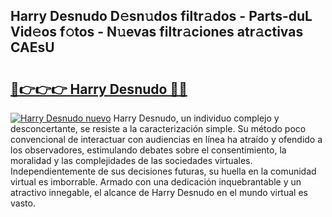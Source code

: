 ## Harry Desnudo D𝚎sn𝚞dos filtr𝚊dos - Parts-duL Vid𝚎os f𝚘tos - N𝚞evas filtr𝚊ciones atr𝚊ctivas CAEsU

# <h2><a href="http://mb8yxj.tromn.icu/?c=Harry+Desnudo">🔗👉👉👉 Harry Desnudo 🔗🔗</a></h2>

[![Harry Desnudo nuevo](https://i.imgur.com/pEAQMta.gif)](http://mb8yxj.tromn.icu/?c=Harry+Desnudo)
Harry Desnudo, un individuo complejo y desconcertante, se resiste a la caracterización simple. Su método poco convencional de interactuar con audiencias en línea ha atraído y ofendido a los observadores, estimulando debates sobre el consentimiento, la moralidad y las complejidades de las sociedades virtuales. Independientemente de sus decisiones futuras, su huella en la comunidad virtual es imborrable. Armado con una dedicación inquebrantable y un atractivo innegable, el alcance de Harry Desnudo en el mundo virtual es vasto.
